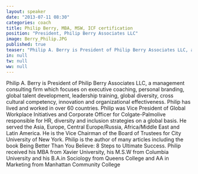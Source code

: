 ```yaml
---
layout: speaker
date: "2013-07-11 08:30"
categories: coach
title: Philip Berry, MBA, MSW, ICF certification
position: "President, Philip Berry Associates LLC"
image: Berry_Philip.JPG
published: true
teaser: "Philip A. Berry is President of Philip Berry Associates LLC, a management consulting firm which focuses on executive coaching, personal branding, global talent development, leadership training, global diversity, cross cultural competency, innovation and organizational effectiveness."
in: null
tw: null
ww: null
---
```


Philip A. Berry is President of Philip Berry Associates LLC, a management consulting firm which focuses on executive coaching, personal branding, global talent development, leadership training, global diversity, cross cultural competency, innovation and organizational effectiveness. Philip has lived and worked in over 60 countries. Philip was Vice President of Global Workplace Initiatives and Corporate Officer for Colgate-Palmolive responsible for HR, diversity and inclusion strategies on a global basis. He served the Asia, Europe, Central Europe/Russia, Africa/Middle East and Latin America. He is the Vice Chairman of the Board of Trustees for City University of New York. Philip is the author of many articles including the book Being Better Than You Believe: 8 Steps to Ultimate Success. Philip received his MBA from Xavier University, his M.S.W from Columbia University and his B.A.in Sociology from Queens College and AA in Marketing from Manhattan Community College